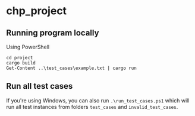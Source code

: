 # chp_project

## Running program locally

Using PowerShell
```
cd project
cargo build
Get-Content ..\test_cases\example.txt | cargo run
```

## Run all test cases

If you're using Windows, you can also run `.\run_test_cases.ps1` which will run all test instances from folders `test_cases` and `invalid_test_cases`.